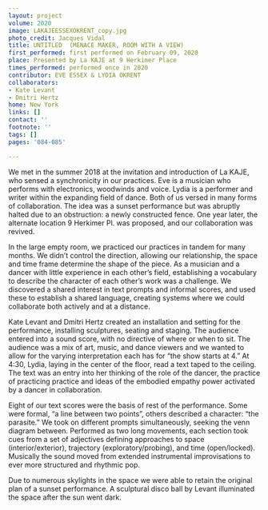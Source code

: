 ```yaml
---
layout: project
volume: 2020
image: LAKAJEESSEXOKRENT_copy.jpg
photo_credit: Jacques Vidal
title: UNTITLED  (MENACE MAKER, ROOM WITH A VIEW)
first_performed: first performed on February 09, 2020
place: Presented by La KAJE at 9 Herkimer Place
times_performed: performed once in 2020
contributor: EVE ESSEX & LYDIA OKRENT
collaborators:
- Kate Levant
- Dmitri Hertz
home: New York
links: []
contact: ''
footnote: ''
tags: []
pages: '084-085'

---
```


We met in the summer 2018 at the invitation and introduction of La KAJE, who sensed a synchronicity in our practices. Eve is a musician who performs with electronics, woodwinds and voice. Lydia is a performer and writer within the expanding field of dance. Both of us versed in many forms of collaboration. The idea was a sunset performance but was abruptly halted due to an obstruction: a newly constructed fence. One year later, the alternate location 9 Herkimer Pl. was proposed, and our collaboration was revived. 

In the large empty room, we practiced our practices in tandem for many months. We didn’t control the direction, allowing our relationship, the space and time frame determine the shape of the piece. As a musician and a dancer with little experience in each other’s field, establishing a vocabulary to describe the character of each other’s work was a challenge. We discovered a shared interest in text prompts and informal scores, and used these to establish a shared language, creating systems where we could collaborate both actively and at a distance. 

Kate Levant and Dmitri Hertz created an installation and setting for the performance, installing sculptures, seating and staging. The audience entered into a sound score, with no directive of where or when to sit. The audience was a mix of art, music, and dance viewers and we wanted to allow for the varying interpretation each has for “the show starts at 4.” At 4:30, Lydia, laying in the center of the floor, read a text taped to the ceiling. The text was an entry into her thinking of the role of the dancer, the practice of practicing practice and ideas of the embodied empathy power activated by a dancer in collaboration. 

Eight of our text scores were the basis of rest of the performance. Some were formal, “a line between two points”, others described a character: “the parasite.” We took on different prompts simultaneously, seeking the venn diagram between. Performed as two long movements, each section took cues from a set of adjectives defining approaches to space (interior/exterior), trajectory (exploratory/probing), and time (open/locked). Musically the sound moved from extended instrumental improvisations to ever more structured and rhythmic pop. 

Due to numerous skylights in the space we were able to retain the original plan of a sunset performance. A sculptural disco ball by Levant illuminated the space after the sun went dark.
